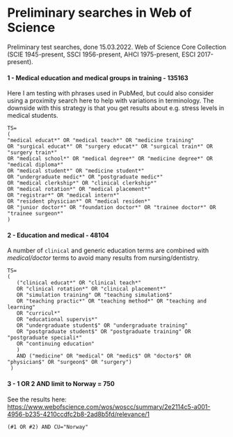 # Preliminary searches in Web of Science

Preliminary test searches, done 15.03.2022. Web of Science Core Collection (SCIE 1945-present, SSCI 1956-present, AHCI 1975-present, ESCI 2017-present).

#### 1 - Medical education and medical groups in training - 135163
Here I am testing with phrases used in PubMed, but could also consider using a proximity search here to help with variations in terminology. 
The downside with this strategy is that you get results about e.g. stress levels in medical students.

```
TS=
(
"medical educat*" OR "medical teach*" OR "medicine training" 
OR "surgical educat*" OR "surgery educat*" OR "surgical train*" OR "surgery train*" 
OR "medical school*" OR "medical degree*" OR "medicine degree*" OR "medical diploma*" 
OR "medical student*" OR "medicine student*"
OR "undergraduate medic*" OR "postgraduate medic*" 
OR "medical clerkship*" OR "clinical clerkship*"
OR "medical rotation*" OR "medical placement*" 
OR "registrar*" OR "medical intern*"
OR "resident physician*" OR "medical residen*" 
OR "junior doctor*" OR "foundation doctor*" OR "trainee doctor*" OR "trainee surgeon*"
)
```

#### 2 - Education and medical - 48104
A number of `clinical` and generic education terms are combined with *medical/doctor* terms to avoid many results from nursing/dentistry.
```
TS= 
(
   ("clinical educat*" OR "clinical teach*"
   OR "clinical rotation*" OR "clinical placement*"
   OR "simulation training" OR "teaching simulation$"
   OR "teaching practic*" OR "teaching method*" OR "teaching and learning"
   OR "curricul*"
   OR "educational supervis*" 
   OR "undergraduate student$" OR "undergraduate training" 
   OR "postgraduate student$" OR "postgraduate training" OR "postgraduate speciali*"
   OR "continuing education"
   ) 
   AND ("medicine" OR "medical" OR "medic$" OR "doctor$" OR "physician$" OR "surgeon$" OR "surgery")
 )
```

#### 3 - 1 OR 2 AND limit to Norway = 750
See the results here: https://www.webofscience.com/wos/woscc/summary/2e2114c5-a001-4956-b235-4210ccdfc2b8-2ad8b5fd/relevance/1
```
(#1 OR #2) AND CU="Norway"
```
